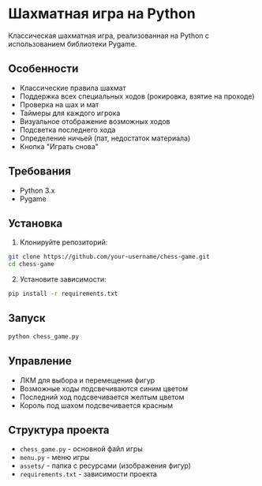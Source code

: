 # Шахматная игра на Python

Классическая шахматная игра, реализованная на Python с использованием библиотеки Pygame.

## Особенности

- Классические правила шахмат
- Поддержка всех специальных ходов (рокировка, взятие на проходе)
- Проверка на шах и мат
- Таймеры для каждого игрока
- Визуальное отображение возможных ходов
- Подсветка последнего хода
- Определение ничьей (пат, недостаток материала)
- Кнопка "Играть снова"

## Требования

- Python 3.x
- Pygame

## Установка

1. Клонируйте репозиторий:
```bash
git clone https://github.com/your-username/chess-game.git
cd chess-game
```

2. Установите зависимости:
```bash
pip install -r requirements.txt
```

## Запуск

```bash
python chess_game.py
```

## Управление

- ЛКМ для выбора и перемещения фигур
- Возможные ходы подсвечиваются синим цветом
- Последний ход подсвечивается желтым цветом
- Король под шахом подсвечивается красным

## Структура проекта

- `chess_game.py` - основной файл игры
- `menu.py` - меню игры
- `assets/` - папка с ресурсами (изображения фигур)
- `requirements.txt` - зависимости проекта 